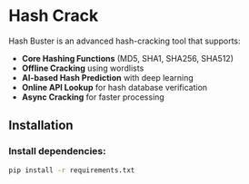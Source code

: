 # Hash Crack

Hash Buster is an advanced hash-cracking tool that supports:
- **Core Hashing Functions** (MD5, SHA1, SHA256, SHA512)
- **Offline Cracking** using wordlists
- **AI-based Hash Prediction** with deep learning
- **Online API Lookup** for hash database verification
- **Async Cracking** for faster processing

## Installation

### Install dependencies:
```bash
pip install -r requirements.txt
